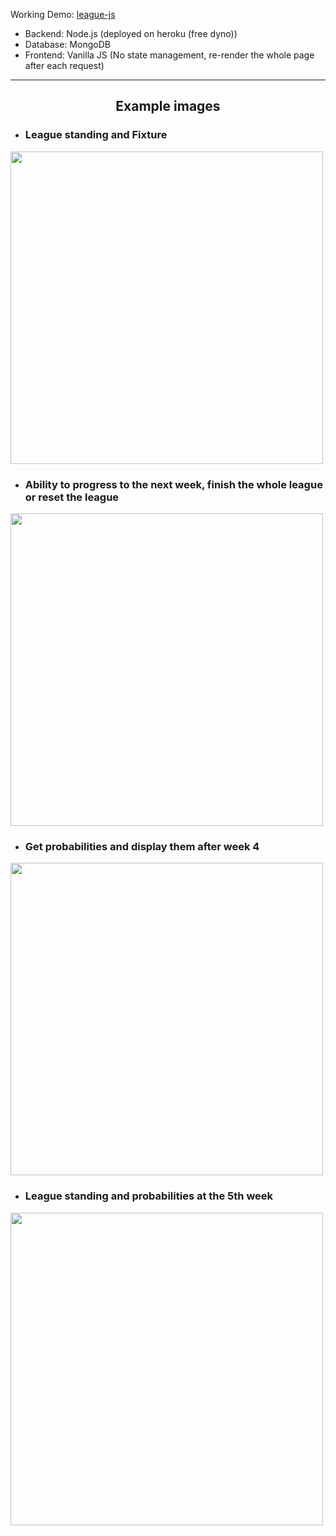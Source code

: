 Working Demo: [league-js](https://berkaysenkoylu.github.io/league-js/)

- Backend: Node.js (deployed on heroku (free dyno))
- Database: MongoDB
- Frontend: Vanilla JS (No state management, re-render the whole page after each request)

<hr>

<h2 align="center">Example images</h2>

- <h3>League standing and Fixture</h3>
<img src="https://drive.google.com/uc?export=view&id=1a4osQOXbhqYePcCalSb1hVTxVfPORsF6" style="width: 500px; max-width: 100%; height: auto"/>

- <h3>Ability to progress to the next week, finish the whole league or reset the league</h3>
<img src="https://drive.google.com/uc?export=view&id=1xDpB533oXyB5mNJXxEw01sOZ6ssEfm3m" style="width: 500px; max-width: 100%; height: auto"/>

- <h3>Get probabilities and display them after week 4</h3>
<img src="https://drive.google.com/uc?export=view&id=1UKT32x6QPozplLHqCb4ANAhoAYcHbDcv" style="width: 500px; max-width: 100%; height: auto"/>

- <h3>League standing and probabilities at the 5th week</h3>
<img src="https://drive.google.com/uc?export=view&id=1hDZgZSjvX9L-mom529NqAVrY08LwUIyq" style="width: 500px; max-width: 100%; height: auto"/>